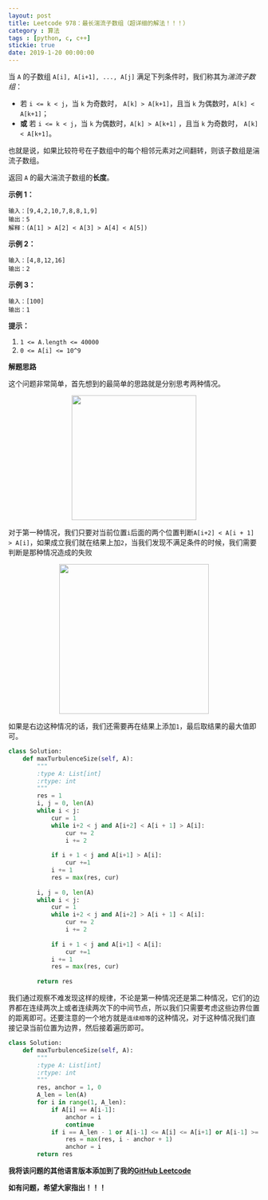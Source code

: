 ```yaml
---
layout: post
title: Leetcode 978：最长湍流子数组（超详细的解法！！！）
category : 算法
tags : [python, c, c++]
stickie: true
date: 2019-1-20 00:00:00
---
```


当 `A` 的子数组 `A[i], A[i+1], ..., A[j]` 满足下列条件时，我们称其为*湍流子数组*：

- 若 `i <= k < j`，当 `k` 为奇数时， `A[k] > A[k+1]`，且当 `k` 为偶数时，`A[k] < A[k+1]`；
- **或** 若 `i <= k < j`，当 `k` 为偶数时，`A[k] > A[k+1]` ，且当 `k` 为奇数时， `A[k] < A[k+1]`。

也就是说，如果比较符号在子数组中的每个相邻元素对之间翻转，则该子数组是湍流子数组。

返回 `A` 的最大湍流子数组的**长度**。

**示例 1：**

```
输入：[9,4,2,10,7,8,8,1,9]
输出：5
解释：(A[1] > A[2] < A[3] > A[4] < A[5])
```

**示例 2：**

```
输入：[4,8,12,16]
输出：2
```

**示例 3：**

```
输入：[100]
输出：1
```

**提示：**

1. `1 <= A.length <= 40000`
2. `0 <= A[i] <= 10^9`

**解题思路**

这个问题非常简单，首先想到的最简单的思路就是分别思考两种情况。

<center class="half">
    <img src="https://raw.githubusercontent.com/wiki/luliyucoordinate/ImageBed/978/2019_1_20_1.png" width="250">
</center>

对于第一种情况，我们只要对当前位置`i`后面的两个位置判断`A[i+2] < A[i + 1] > A[i]`，如果成立我们就在结果上加`2`，当我们发现不满足条件的时候，我们需要判断是那种情况造成的失败

<center class="half">
    <img src="https://raw.githubusercontent.com/wiki/luliyucoordinate/ImageBed/978/2019_1_20_2.png" width="300">
</center>

如果是右边这种情况的话，我们还需要再在结果上添加`1`，最后取结果的最大值即可。

```python
class Solution:
    def maxTurbulenceSize(self, A):
        """
        :type A: List[int]
        :rtype: int
        """
        res = 1
        i, j = 0, len(A)
        while i < j:
            cur = 1
            while i+2 < j and A[i+2] < A[i + 1] > A[i]:
                cur += 2
                i += 2
            
            if i + 1 < j and A[i+1] > A[i]:
                cur +=1
            i += 1
            res = max(res, cur)
              
        i, j = 0, len(A)
        while i < j:
            cur = 1
            while i+2 < j and A[i+2] > A[i + 1] < A[i]:
                cur += 2
                i += 2
            
            if i + 1 < j and A[i+1] < A[i]:
                cur +=1
            i += 1
            res = max(res, cur)
                
        return res
```

我们通过观察不难发现这样的规律，不论是第一种情况还是第二种情况，它们的边界都在连续两次上或者连续两次下的中间节点，所以我们只需要考虑这些边界位置的距离即可。还要注意的一个地方就是`连续相等`的这种情况，对于这种情况我们直接记录当前位置为边界，然后接着遍历即可。

```python
class Solution:
    def maxTurbulenceSize(self, A):
        """
        :type A: List[int]
        :rtype: int
        """
        res, anchor = 1, 0
        A_len = len(A)
        for i in range(1, A_len):
            if A[i] == A[i-1]:
                anchor = i
                continue
            if i == A_len - 1 or A[i-1] <= A[i] <= A[i+1] or A[i-1] >= A[i] >= A[i+1]:
                res = max(res, i - anchor + 1)
                anchor = i
        return res
```

**我将该问题的其他语言版本添加到了我的[GitHub Leetcode](https://github.com/luliyucoordinate/Leetcode)**

**如有问题，希望大家指出！！！**